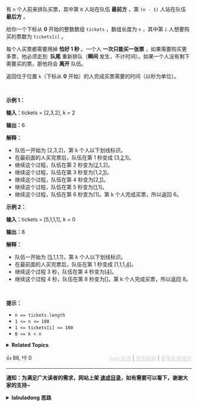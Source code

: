<p>有 <code>n</code> 个人前来排队买票，其中第 <code>0</code> 人站在队伍 <strong>最前方</strong> ，第 <code>(n - 1)</code> 人站在队伍 <strong>最后方</strong> 。</p>

<p>给你一个下标从 <strong>0</strong> 开始的整数数组 <code>tickets</code> ，数组长度为 <code>n</code> ，其中第 <code>i</code> 人想要购买的票数为 <code>tickets[i]</code> 。</p>

<p>每个人买票都需要用掉 <strong>恰好 1 秒</strong> 。一个人 <strong>一次只能买一张票</strong> ，如果需要购买更多票，他必须走到&nbsp; <strong>队尾</strong> 重新排队（<strong>瞬间 </strong>发生，不计时间）。如果一个人没有剩下需要买的票，那他将会 <strong>离开</strong> 队伍。</p>

<p>返回位于位置 <code>k</code>（下标从 <strong>0</strong> 开始）的人完成买票需要的时间（以秒为单位）。</p>

<p>&nbsp;</p>

<p><strong>示例 1：</strong></p>

<div class="example-block"> 
 <p><strong>输入：</strong>tickets = [2,3,2], k = 2</p> 
</div>

<p><strong>输出：</strong>6</p>

<p><strong>解释：</strong></p>

<ul> 
 <li>队伍一开始为 [2,3,2]，第 k 个人以下划线标识。</li> 
 <li>在最前面的人买完票后，队伍在第 1 秒变成 [3,<u>2</u>,1]。</li> 
 <li>继续这个过程，队伍在第 2 秒变为[<u>2</u>,1,2]。</li> 
 <li>继续这个过程，队伍在第 3 秒变为[1,2,<u>1</u>]。</li> 
 <li>继续这个过程，队伍在第 4 秒变为[2,<u>1</u>]。</li> 
 <li>继续这个过程，队伍在第 5 秒变为[<u>1</u>,1]。</li> 
 <li>继续这个过程，队伍在第 6 秒变为[1]。第 k 个人完成买票，所以返回 6。</li> 
</ul>

<p><strong>示例 2：</strong></p>

<div class="example-block"> 
 <p><strong>输入：</strong>tickets = [5,1,1,1], k = 0</p> 
</div>

<p><strong>输出：</strong>8</p>

<p><strong>解释：</strong></p>

<ul> 
 <li>队伍一开始为 [<u>5</u>,1,1,1]，第 k 个人以下划线标识。</li> 
 <li>在最前面的人买完票后，队伍在第 1 秒变成 [1,1,1,<u>4</u>]。</li> 
 <li>继续这个过程 3 秒，队伍在第 4&nbsp;秒变为[<u>4</u>]。</li> 
 <li>继续这个过程 4 秒，队伍在第 8&nbsp;秒变为[]。第 k 个人完成买票，所以返回 8。</li> 
</ul>

<p>&nbsp;</p>

<p><strong>提示：</strong></p>

<ul> 
 <li><code>n == tickets.length</code></li> 
 <li><code>1 &lt;= n &lt;= 100</code></li> 
 <li><code>1 &lt;= tickets[i] &lt;= 100</code></li> 
 <li><code>0 &lt;= k &lt; n</code></li> 
</ul>

<details><summary><strong>Related Topics</strong></summary>队列 | 数组 | 模拟</details><br>

<div>👍 86, 👎 0<span style='float: right;'><span style='color: gray;'><a href='https://github.com/labuladong/fucking-algorithm/issues' target='_blank' style='color: lightgray;text-decoration: underline;'>bug 反馈</a> | <a href='https://labuladong.online/algo/fname.html?fname=jb插件简介' target='_blank' style='color: lightgray;text-decoration: underline;'>使用指南</a> | <a href='https://labuladong.online/algo/' target='_blank' style='color: lightgray;text-decoration: underline;'>更多配套插件</a></span></span></div>

<div id="labuladong"><hr>

**通知：为满足广大读者的需求，网站上架 [速成目录](https://labuladong.online/algo/intro/quick-learning-plan/)，如有需要可以看下，谢谢大家的支持~**

<details><summary><strong>labuladong 思路</strong></summary>

<!-- vip -->
<!-- i_62b43720e4b07bd2d7b1b6dd -->

本题思路为 labuladong 网站会员专属，请 [点击这里](https://labuladong.online/algo/intro/site-vip/) 购买会员并「按照各个插件的解锁方法手动刷新数据」。

若之前已经购买会员并成功解锁插件，现在却突然出现这个问题，是因为添加了新的题解数据。请尝试重新手动刷新插件数据。进入 [会员购买页](https://labuladong.online/algo/intro/site-vip/) 向下翻即可查看各个插件刷新数据的方法。

若依然无法解决问题，可以在按照 [bug 反馈页面](https://labuladong.online/algo/intro/bug-report/) 的提示像我反馈问题，如是 bug 我会立即修复。</details>
</div>


